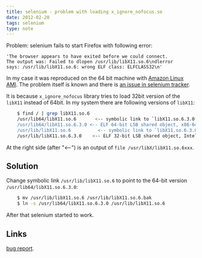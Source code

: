 ```yaml
---
title: selenium - problem with loading x_ignore_nofocus.so
date: 2012-02-20
tags: selenium
type: note
---
```


Problem: selenium fails to start Firefox with following error:

    'The browser appears to have exited before we could connect.
    The output was: Failed to dlopen /usr/lib/libX11.so.6\ndlerror
    says: /usr/lib/libX11.so.6: wrong ELF class: ELFCLASS32\n'

In my case it was reproduced on the 64 bit machine with [Amazon Linux AMI](http://aws.amazon.com/amazon-linux-ami/).
The problem itself is known and there is [an issue in selenium tracker](http://code.google.com/p/selenium/issues/detail?id=2852).

<!-- more -->
It is because `x_ignore_nofocus` library tries to load 32bit version of the `libX11` instead of 64bit.
In my system there are following versions of `libX11`:

```bash
    $ find / | grep libX11.so.6
    /usr/lib64/libX11.so.6       <-- symbolic link to `libX11.so.6.3.0'
    /usr/lib64/libX11.so.6.3.0 <-- ELF 64-bit LSB shared object, x86-64, version 1 (SYSV), dynamically linked, stripped
    /usr/lib/libX11.so.6          <-- symbolic link to `libX11.so.6.3.0'
    /usr/lib/libX11.so.6.3.0    <-- ELF 32-bit LSB shared object, Intel 80386, version 1 (SYSV), dynamically linked, stripped
```

At the right side (after "<--") is an output of `file /usr/libX/libX11.so.6xxx`.

Solution
--------

Change symbolic link `/usr/lib/libX11.so.6` to point to the 64-bit version `/usr/lib64/libX11.so.6.3.0`:

```bash
    $ mv /usr/lib/libX11.so.6 /usr/lib/libX11.so.6.bak
    $ ln -s /usr/lib64/libX11.so.6.3.0 /usr/lib/libX11.so.6
```

After that selenium started to work.

Links
-----------------
[bug report](http://code.google.com/p/selenium/issues/detail?id=2852).
